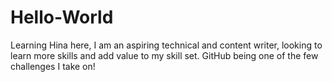 # Hello-World
Learning
Hina here, I am an aspiring technical and content writer, looking to learn more skills and add value to my skill set. GitHub being one of the few challenges I take on!
